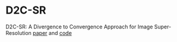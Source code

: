 # D2C-SR  
D2C-SR: A Divergence to Convergence Approach for Image Super-Resolution [paper](https://arxiv.org/pdf/2103.14373v1.pdf) and  [code]()    

  
